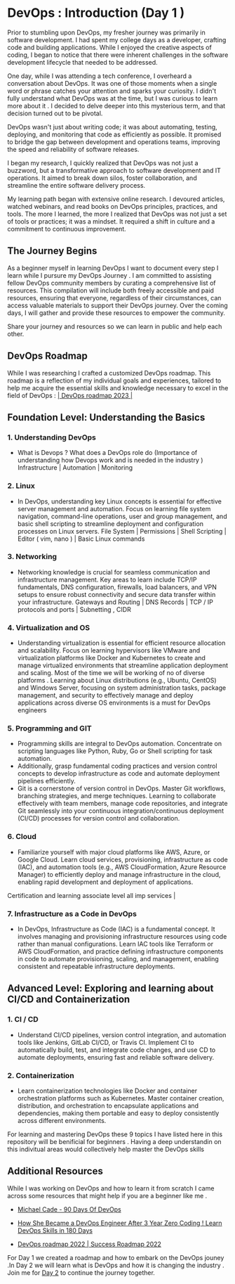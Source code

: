 
# DevOps : Introduction (Day 1 )

Prior to stumbling upon DevOps, my fresher journey was primarily in software development. I had spent my college days as a developer, crafting code and building applications. While I enjoyed the creative aspects of coding, I began to notice that there were inherent challenges in the software development lifecycle that needed to be addressed.

One day, while I was attending a tech conference, I overheard a conversation about DevOps. It was one of those moments when a single word or phrase catches your attention and sparks your curiosity. I didn't fully understand what DevOps was at the time, but I was curious to learn more about it . I decided to delve deeper into this mysterious term, and that decision turned out to be pivotal.

DevOps wasn't just about writing code; it was about automating, testing, deploying, and monitoring that code as efficiently as possible. It promised to bridge the gap between development and operations teams, improving the speed and reliability of software releases.

I began my research, I quickly realized that DevOps was not just a buzzword, but a transformative approach to software development and IT operations. It aimed to break down silos, foster collaboration, and streamline the entire software delivery process. 

My learning path began with extensive online research. I devoured articles, watched webinars, and read books on DevOps principles, practices, and tools. The more I learned, the more I realized that DevOps was not just a set of tools or practices; it was a mindset. It required a shift in culture and a commitment to continuous improvement.




## The Journey Begins 
As a beginner myself in learning DevOps I want to document every step I learn while I pursure my DevOps Journey . I am committed to assisting fellow DevOps community members by curating a comprehensive list of resources. This compilation will include both freely accessible and paid resources, ensuring that everyone, regardless of their circumstances, can access valuable materials to support their DevOps journey. Over the coming days, I will gather and provide these resources to empower the community.

Share your journey and resources so we can learn in public and help each other.


## DevOps Roadmap 

While I was researching I crafted a customized DevOps roadmap. This roadmap is a reflection of my individual goals and experiences, tailored to help me acquire the essential skills and knowledge necessary to excel in the field of DevOps : <a href="https://excalidraw.com/#json=6o5K1OHtnL-tR1zqazW5i,JK_VDDWCO3Zd_OeQjxqnRQ">| DevOps roadmap 2023 |</a>

## Foundation Level: Understanding the Basics

### 1. Understanding DevOps 
- What is Devops ? What does a DevOps role do (Importance of understanding how Devops work and is needed in the industry )
Infrastructure | Automation | Monitoring 

### 2. Linux  
- In DevOps, understanding key Linux concepts is essential for effective server management and automation. Focus on learning file system navigation, command-line operations, user and group management, and basic shell scripting to streamline deployment and configuration processes on Linux servers. 
File System | Permissions | Shell Scripting | Editor ( vim, nano ) | Basic Linux commands 

### 3. Networking  
- Networking knowledge is crucial for seamless communication and infrastructure management. Key areas to learn include TCP/IP fundamentals, DNS configuration, firewalls, load balancers, and VPN setups to ensure robust connectivity and secure data transfer within your infrastructure. 
Gateways and Routing | DNS Records | TCP / IP protocols and ports | Subnetting , CIDR

### 4. Virtualization and OS
- Understanding virtualization is essential for efficient resource allocation and scalability. Focus on learning hypervisors like VMware and virtualization platforms like Docker and Kubernetes to create and manage virtualized environments that streamline application deployment and scaling.
  Most of the time we will be working of no of diverse platforms . 
Learning about Linux distributions (e.g., Ubuntu, CentOS) and Windows Server, focusing on system administration tasks, package management, and security to effectively manage and deploy applications across diverse OS environments is a must for DevOps engineers 

### 5. Programming and GIT
- Programming skills are integral to DevOps automation. Concentrate on scripting languages like Python, Ruby, Go or Shell scripting for task automation. 
- Additionally, grasp fundamental coding practices and version control concepts to develop infrastructure as code and automate deployment pipelines efficiently.
- Git is a cornerstone of version control in DevOps. Master Git workflows, branching strategies, and merge techniques. Learning to collaborate effectively with team members, manage code repositories, and integrate Git seamlessly into your continuous integration/continuous deployment (CI/CD) processes for version control and collaboration.

### 6. Cloud 
- Familiarize yourself with major cloud platforms like AWS, Azure, or Google Cloud. Learn cloud services, provisioning, infrastructure as code (IAC), and automation tools (e.g., AWS CloudFormation, Azure Resource Manager) to efficiently deploy and manage infrastructure in the cloud, enabling rapid development and deployment of applications.

Certification and learning associate level all imp services | 

### 7. Infrastructure as a Code in DevOps 
- In DevOps, Infrastructure as Code (IAC) is a fundamental concept. It involves managing and provisioning infrastructure resources using code rather than manual configurations. Learn IAC tools like Terraform or AWS CloudFormation, and practice defining infrastructure components in code to automate provisioning, scaling, and management, enabling consistent and repeatable infrastructure deployments.

## Advanced Level: Exploring and learning about CI/CD and Containerization

### 1. CI / CD 
- Understand CI/CD pipelines, version control integration, and automation tools like Jenkins, GitLab CI/CD, or Travis CI. Implement CI to automatically build, test, and integrate code changes, and use CD to automate deployments, ensuring fast and reliable software delivery.

### 2. Containerization
- Learn containerization technologies like Docker and container orchestration platforms such as Kubernetes. Master container creation, distribution, and orchestration to encapsulate applications and dependencies, making them portable and easy to deploy consistently across different environments.

For learning and mastering DevOps these 9 topics I have listed here in this repository will be benificial for beginners . Having a deep understandin on this indivitual areas would collectively help master the DevOps skills







## Additional Resources
While I was working on DevOps and how to learn it from scratch I came across some resources that might help if you are a beginner like me . 

- <a href="https://github.com/MichaelCade/90DaysOfDevOps">Michael Cade - 90 Days Of DevOps</a>
 
- <a href="https://www.youtube.com/watch?v=mN-85fQkRAs">How She Became a DevOps Engineer After 3 Year Zero Coding ! Learn DevOps Skills in 180 Days </a>

- <a href="https://www.youtube.com/watch?v=7l_n97Mt0ko">DevOps roadmap 2022 | Success Roadmap 2022</a>

For Day 1 we created a roadmap and how to embark on the DevOps jouney .In Day 2 we will learn what is DevOps and how it is changing the industry .  Join me for <a href="">Day 2</a> to continue the journey together.


